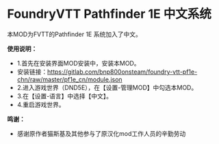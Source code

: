 # FoundryVTT Pathfinder 1E 中文系统

本MOD为FVTT的Pathfinder 1E 系统加入了中文。

**使用说明：**

* 1.首先在安装界面MOD安装中，安装本MOD。
* 安装链接：https://gitlab.com/bnp800onsteam/foundry-vtt-pf1e-chn/raw/master/pf1e_cn/module.json
* 2.进入游戏世界（DND5E），在【设置-管理MOD】中勾选本MOD。
* 3.在【设置-语言】中选择【中文】。
* 4.重启游戏世界。


**鸣谢：**

* 感谢原作者猫斯基及其他参与了原汉化mod工作人员的辛勤劳动
